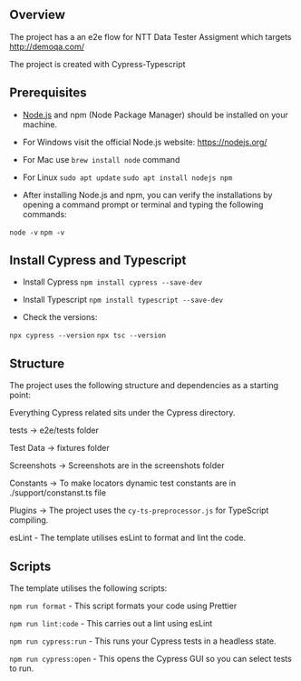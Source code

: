 ## Overview

The project has a an e2e flow for NTT Data Tester Assigment which targets http://demoqa.com/

The project is created with Cypress-Typescript

## Prerequisites

- [Node.js](https://nodejs.org/) and npm (Node Package Manager) should be installed on your machine.

- For Windows visit the official Node.js website: https://nodejs.org/

- For Mac use `brew install node` command

- For Linux `sudo apt update`
            `sudo apt install nodejs npm`

- After installing Node.js and npm, you can verify the installations by opening a command prompt or terminal and typing the following commands:

`node -v`
`npm -v`


## Install Cypress and Typescript

- Install Cypress `npm install cypress --save-dev`

- Install Typescript `npm install typescript --save-dev`

- Check the versions:

`npx cypress --version`
`npx tsc --version`


## Structure

The project uses the following structure and dependencies as a starting point:

Everything Cypress related sits under the Cypress directory. 

tests -> e2e/tests folder 

Test Data -> fixtures folder

Screenshots -> Screenshots are in the screenshots folder

Constants ->  To make locators dynamic test constants are in ./support/constanst.ts file

Plugins -> The project uses the `cy-ts-preprocessor.js` for TypeScript compiling. 

esLint - The template utilises esLint to format and lint the code.

## Scripts 

The template utilises the following scripts:

``npm run format`` - This script formats your code using Prettier

``npm run lint:code`` - This carries out a lint using esLint

``npm run cypress:run`` - This runs your Cypress tests in a headless state.

``npm run cypress:open`` - This opens the Cypress GUI so you can select tests to run.
